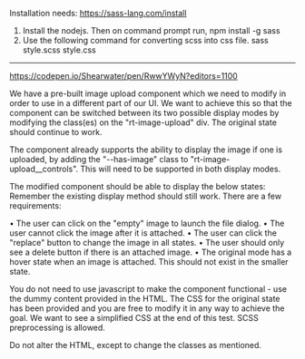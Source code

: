Installation needs:
https://sass-lang.com/install
1. Install the nodejs. Then on command prompt run,
npm install -g sass
2. Use the following command for converting scss into css file.
sass style.scss style.css

************************************************************************************************************************************
https://codepen.io/Shearwater/pen/RwwYWyN?editors=1100

We have a pre-built image upload component which we need to modify in order to use in a different part of our UI. We want to achieve this so that the component can be switched between its two possible display modes by modifying the class(es) on the "rt-image-upload" div. The original state should continue to work.

The component already supports the ability to display the image if one is uploaded, by adding the "--has-image" class to "rt-image-upload__controls". This will need to be supported in both display modes.

The modified component should be able to display the below states: Remember the existing display method should still work.
There are a few requirements:

•	The user can click on the "empty" image to launch the file dialog.
•	The user cannot click the image after it is attached.
•	The user can click the "replace" button to change the image in all states.
•	The user should only see a delete button if there is an attached image.
•	The original mode has a hover state when an image is attached. This should not exist in the smaller state.

You do not need to use javascript to make the component functional - use the dummy content provided in the HTML. The CSS for the original state has been provided and you are free to modify it in any way to achieve the goal. We want to see a simplified CSS at the end of this test. SCSS preprocessing is allowed.

Do not alter the HTML, except to change the classes as mentioned.
